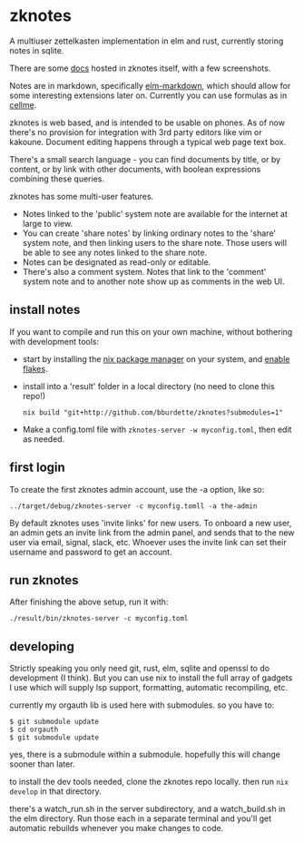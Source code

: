 # zknotes

A multiuser zettelkasten implementation in elm and rust, currently storing notes in sqlite.

There are some [docs](https://www.zknotes.com/page/what%20is%20zknotes) hosted in zknotes itself, with a few screenshots.

Notes are in markdown, specifically [elm-markdown](https://package.elm-lang.org/packages/dillonkearns/elm-markdown/latest/), which should allow for some interesting extensions later on.  Currently you can use formulas as in [cellme](https://github.com/bburdette/cellme/).

zknotes is web based, and is intended to be usable on phones.  As of now there's no provision for integration with 3rd party editors like vim or kakoune.  Document editing happens through a typical web page text box.

There's a small search language - you can find documents by title, or by content, or by link with other documents, with boolean expressions combining these queries.

zknotes has some multi-user features.  
 - Notes linked to the 'public' system note are available for the internet at large to view.  
 - You can create 'share notes' by linking ordinary notes to the 'share' system note, and then linking users to the share note.  Those users will be able to see any notes linked to the share note.  
 - Notes can be designated as read-only or editable.  
 - There's also a comment system.  Notes that link to the 'comment' system note and to another note show up as comments in the web UI.

## install notes

If you want to compile and run this on your own machine, without bothering with development tools:

- start by installing the [nix package manager](https://nixos.org/download.html) on your system, and [enable flakes](https://nixos.wiki/wiki/Flakes).

- install into a 'result' folder in a local directory (no need to clone this repo!)
  ```
  nix build "git+http://github.com/bburdette/zknotes?submodules=1"
  ```

- Make a config.toml file with `zknotes-server -w myconfig.toml`, then edit as needed.

## first login

To create the first zknotes admin account, use the -a option, like so:

`../target/debug/zknotes-server -c myconfig.tomll -a the-admin`

By default zknotes uses 'invite links' for new users.  To onboard a new user, an admin gets an invite link from the admin panel, and sends that to the new user via email, signal, slack, etc.  Whoever uses the invite link can set their username and password to get an account.

## run zknotes

After finishing the above setup, run it with:
  ```
  ./result/bin/zknotes-server -c myconfig.toml
  ```

## developing

Strictly speaking you only need git, rust, elm, sqlite and openssl to do development (I think).  But you can use nix to install the full array of gadgets I use which will supply lsp support, formatting, automatic recompiling, etc.

currently my orgauth lib is used here with submodules.  so you have to:
```
$ git submodule update
$ cd orgauth
$ git submodule update
```
yes, there is a submodule within a submodule.  hopefully this will change sooner than later.

to install the dev tools needed, clone the zknotes repo locally.  then run `nix develop` in that directory.

there's a watch_run.sh in the server subdirectory, and a watch_build.sh  in the elm directory.  Run those each in a separate terminal and you'll get automatic rebuilds whenever you make changes to code.
